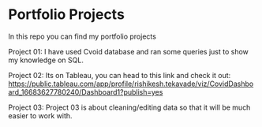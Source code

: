 # Portfolio Projects
In this repo you can find my portfolio projects

Project 01:
  I have used Cvoid database and ran some queries just to show my knowledge on SQL.
  
Project 02:
  Its on Tableau, you can head to this link and check it out: https://public.tableau.com/app/profile/rishikesh.tekavade/viz/CovidDashboard_16683627780240/Dashboard1?publish=yes 
 
Project 03:
  Project 03 is about cleaning/editing data so that it will be much easier to work with.

